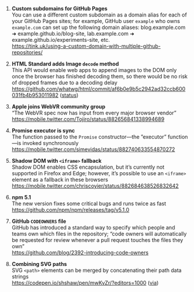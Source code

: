 1. **Custom subdomains for GitHub Pages**  
You can use a different custom subdomain as a domain alias for each of your GitHub Pages sites; for example, GitHub user `example` who owns `example.com` can set up the following domain aliases: blog.example.com ➜ example.github.io/blog-site, lab.example.com ➜ example.github.io/experiments-site, etc.  
https://tink.uk/using-a-custom-domain-with-multiple-github-repositories/

1. **HTML Standard adds Image `decode` method**  
This API would enable web apps to append images to the DOM only once the browser has finished decoding them, so there would be no risk of dropped frames due to a decoding delay  
https://github.com/whatwg/html/commit/af6b0e9b5c2942ad32ccb600031fb4b953011982 ([status](https://www.chromestatus.com/feature/5637156160667648))

1. **Apple joins WebVR community group**  
“The WebVR spec now has input from every major browser vendor”  
https://mobile.twitter.com/Tojiro/status/882656841338994689

1. **Promise executor is sync**  
The function passed to the `Promise` constructor—the ”executor” function—is invoked synchronously  
https://mobile.twitter.com/simevidas/status/882740633554870272

1. **Shadow DOM with `<iframe>` fallback**  
Shadow DOM enables CSS encapsulation, but it’s currently not supported in Firefox and Edge; however, it’s possible to use an `<iframe>` element as a fallback in these browsers  
https://mobile.twitter.com/chriscoyier/status/882684638526832642

1. **npm 5.1**  
The new version fixes some critical bugs and runs twice as fast  
https://github.com/npm/npm/releases/tag/v5.1.0

1. **GitHub `CODEOWNERS` file**  
GitHub has introduced a standard way to specify which people and teams own which files in the repository; “code owners will automatically be requested for review whenever a pull request touches the files they own”  
https://github.com/blog/2392-introducing-code-owners

1. **Combining SVG paths**  
SVG `<path>` elements can be merged by concatenating their path data strings  
https://codepen.io/shshaw/pen/mwKvZr/?editors=1000 ([via](http://mailchi.mp/5ffb67d7a9d9/96kohey1mg-2620813?e=2adfa7c835))
